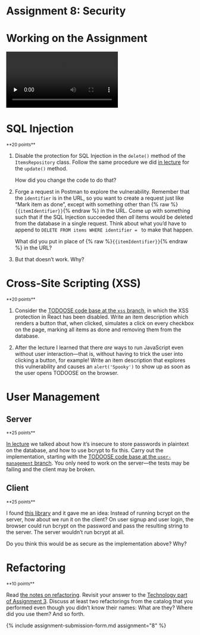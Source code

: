 # Assignment 8: Security

# Working on the Assignment

<video src="https://archive.org/download/jhu-oose/oose--assignments--8.mp4" controls preload="none"></video>

# SQL Injection

<small>
**20 points**
</small>

1. Disable the protection for SQL Injection in the `delete()` method of the `ItemsRepository` class. Follow the same procedure we did [in lecture](/lectures/8) for the `update()` method.

   How did you change the code to do that?

2. Forge a request in Postman to explore the vulnerability. Remember that the `identifier` is in the URL, so you want to create a request just like “Mark item as done”, except with something other than {% raw %}`{{itemIdentifier}}`{% endraw %} in the URL. Come up with something such that if the SQL Injection succeeded then _all_ items would be deleted from the database in a single request. Think about what you’d have to append to `DELETE FROM items WHERE identifier = ` to make that happen.

   What did you put in place of {% raw %}`{{itemIdentifier}}`{% endraw %} in the URL?

3. But that doesn’t work. Why?

# Cross-Site Scripting (XSS)

<small>
**20 points**
</small>

1. Consider the [TODOOSE code base at the `xss` branch](https://github.com/jhu-oose/todoose/tree/xss), in which the XSS protection in React has been disabled. Write an item description which renders a button that, when clicked, simulates a click on every checkbox on the page, marking all items as done and removing them from the database.

2. After the lecture I learned that there _are_ ways to run JavaScript even without user interaction—that is, without having to trick the user into clicking a button, for example! Write an item description that explores this vulnerability and causes an `alert('Spooky')` to show up as soon as the user opens TODOOSE on the browser.

# User Management

## Server

<small>
**25 points**
</small>

[In lecture](/lectures/8) we talked about how it’s insecure to store passwords in plaintext on the database, and how to use bcrypt to fix this. Carry out the implementation, starting with the [TODOOSE code base at the `user-management` branch](https://github.com/jhu-oose/todoose/tree/user-management). You only need to work on the server—the tests may be failing and the client may be broken.

## Client

<small>
**25 points**
</small>

I found [this library](https://github.com/dcodeIO/bcrypt.js) and it gave me an idea: Instead of running bcrypt on the server, how about we run it on the client? On user signup and user login, the browser could run bcrypt on the password and pass the resulting string to the server. The server wouldn’t run bcrypt at all.

Do you think this would be as secure as the implementation above? Why?

# Refactoring

<small>
**10 points**
</small>

Read [the notes on refactoring](/lectures/8#refactoring). Revisit your answer to the [Technology part of Assignment 3](/assignments/3#technology). Discuss at least two refactorings from the catalog that you performed even though you didn’t know their names: What are they? Where did you use them? And so forth.

{% include assignment-submission-form.md assignment="8" %}
